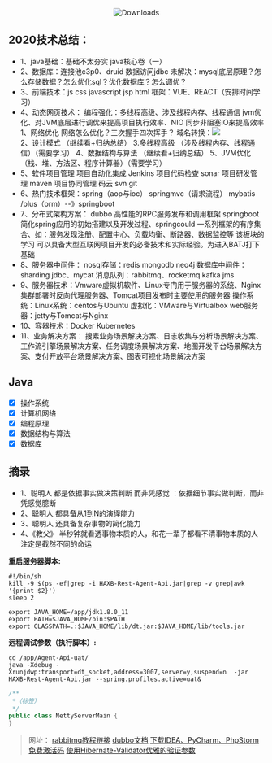 <p align="center">
    <img src="https://img.shields.io/badge/Spring%20Boot-2.0.4.RELEASE-blue.svg" alt="Downloads">
</p>

## 2020技术总结：
- 1、java基础：基础不太夯实 java核心卷（一）
- 2、数据库：连接池c3p0、druid 数据访问jdbc
   未解决：mysql底层原理？怎么存储数据？怎么优化sql？优化数据库？怎么调优？
- 3、前端技术：js css javascript jsp html 框架：VUE、REACT（安排时间学习）
- 4、动态网页技术：
    编程强化：多线程高级、涉及线程内存、线程通信 jvm优化、对JVM底层进行调优来提高项目执行效率、NIO 同步非阻塞IO来提高效率
    1、网络优化 网络怎么优化？三次握手四次挥手？
        域名转换：<img src="/D:/Workspaces/Haxb-Outsource-Xie/xie-common/target/classes/images"/>  
    2、设计模式 （继续看+归纳总结）
    3.多线程高级 （涉及线程内存、线程通信）（需要学习）
    4、数据结构与算法 （继续看+归纳总结）
    5、JVM优化（栈、堆、方法区、程序计算器）（需要学习）
- 5、软件项目管理 项目自动化集成 Jenkins 项目代码检查 sonar 项目研发管理 maven 项目协同管理 码云 svn git
- 6、热门技术框架：spring（aop与ioc） springmvc（请求流程） mybatis /plus（orm）--》springboot
- 7、分布式架构方案：
    dubbo 高性能的RPC服务发布和调用框架 springboot 简化spring应用的初始搭建以及开发过程、springcould 一系列框架的有序集合、如：服务发现注册、配置中心、负载均衡、断路器、数据监控等
    该板块的学习 可以具备大型互联网项目开发的必备技术和实际经验。为进入BATJ打下基础
- 8、服务器中间件：
    nosql存储：redis mongodb neo4j
    数据库中间件：sharding jdbc、mycat
    消息队列：rabbitmq、rocketmq kafka jms
- 9、服务器技术：Vmware虚拟机软件、Linux专门用于服务器的系统、Nginx集群部署时反向代理服务器、Tomcat项目发布时主要使用的服务器
   操作系统：Linux系统：centos与Ubuntu
          虚拟化：VMware与Virtualbox
          web服务器：jetty与Tomcat与Nginx
- 10、容器技术：Docker Kubernetes
- 11、业务解决方案：
搜素业务场景解决方案、日志收集与分析场景解决方案、工作流引擎场景解决方案、任务调度场景解决方案、地图开发平台场景解决方案、支付开放平台场景解决方案、图表可视化场景解决方案

## Java
- [x] 操作系统
- [x] 计算机网络
- [x] 编程原理
- [x] 数据结构与算法
- [x] 数据库

## 摘录
- 1、聪明人 都是依据事实做决策判断 而非凭感觉 ：依据细节事实做判断，而非凭感觉臆断
- 2、聪明人 都具备从1到N的演绎能力
- 3、聪明人 还具备复杂事物的简化能力
- 4、《教父》 半秒钟就看透事物本质的人，和花一辈子都看不清事物本质的人 注定是截然不同的命运

**重启服务器脚本:**
```shell
#!/bin/sh
kill -9 $(ps -ef|grep -i HAXB-Rest-Agent-Api.jar|grep -v grep|awk '{print $2}')
sleep 2

export JAVA_HOME=/app/jdk1.8.0_11
export PATH=$JAVA_HOME/bin:$PATH
export CLASSPATH=.:$JAVA_HOME/lib/dt.jar:$JAVA_HOME/lib/tools.jar
```

**远程调试参数（执行脚本）:**
```shell
cd /app/Agent-Api-uat/
java -Xdebug -Xrunjdwp:transport=dt_socket,address=3007,server=y,suspend=n  -jar HAXB-Rest-Agent-Api.jar --spring.profiles.active=uat&
```

```java
/** 
 *（标签）
 */
public class NettyServerMain {
} 
```

> 网址：
[rabbitmq教程链接](https://blog.csdn.net/hellozpc/article/details/81436980)
[dubbo文档](http://dubbo.apache.org/zh-cn/docs/user/new-features-in-a-glance.html)
[下载IDEA、PyCharm、PhpStorm免费激活码](http://idea.94goo.com/key)
[使用Hibernate-Validator优雅的验证参数](https://blog.csdn.net/qq_32258777/article/details/86743416)


